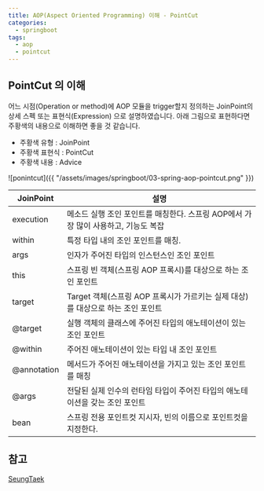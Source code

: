 ```yaml
---
title: AOP(Aspect Oriented Programming) 이해 - PointCut 
categories:
  - springboot
tags: 
  - aop
  - pointcut
---
```


## PointCut 의 이해
어느 시점(Operation or method)에 AOP 모듈을 trigger할지 정의하는 JoinPoint의 상세 스펙 또는 표현식(Expression) 으로
설명하였습니다. 아래 그림으로 표현하다면 주황색의 내용으로 이해하면 좋을 것 같습니다.  
- 주황색 유형 : JoinPoint  
- 주황색 표현식 : PointCut  
- 주황색 내용 : Advice

![ponintcut]({{ "/assets/images/springboot/03-spring-aop-pointcut.png" }})

|JoinPoint|설명|
|---|---|
|execution|메소드 실행 조인 포인트를 매칭한다. 스프링 AOP에서 가장 많이 사용하고, 기능도 복잡|
|within | 특정 타입 내의 조인 포인트를 매칭.|
|args |인자가 주어진 타입의 인스턴스인 조인 포인트|
|this | 스프링 빈 객체(스프링 AOP 프록시)를 대상으로 하는 조인 포인트|
|target | Target 객체(스프링 AOP 프록시가 가르키는 실제 대상)를 대상으로 하는 조인 포인트|
|@target | 실행 객체의 클래스에 주어진 타입의 애노테이션이 있는 조인 포인트|
|@within | 주어진 애노테이션이 있는 타입 내 조인 포인트| 
|@annotation | 메서드가 주어진 애노테이션을 가지고 있는 조인 포인트를 매칭|
|@args | 전달된 실제 인수의 런타임 타입이 주어진 타입의 애노테이션을 갖는 조인 포인트|
|bean | 스프링 전용 포인트컷 지시자, 빈의 이름으로 포인트컷을 지정한다.|


## 참고
[SeungTaek](https://velog.io/@gmtmoney2357/%EC%8A%A4%ED%94%84%EB%A7%81-%EB%B6%80%ED%8A%B8-%EC%8A%A4%ED%94%84%EB%A7%81-AOP-%ED%8F%AC%EC%9D%B8%ED%8A%B8%EC%BB%B7-%EC%A7%80%EC%8B%9C%EC%9E%90)